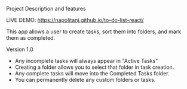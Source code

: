 Project Description and features

LIVE DEMO: https://napolitanj.github.io/to-do-list-react/

This app allows a user to create tasks, sort them into folders, and mark them as completed.

Version 1.0

- Any incomplete tasks will always appear in "Active Tasks"
- Creating a folder allows you to select that folder in task creation.
- Any complete tasks will move into the Completed Tasks folder.
- You can permanently delete any custom folders or tasks.
